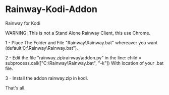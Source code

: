 # Rainway-Kodi-Addon
Rainway for Kodi


WARNING: This is not a Stand Alone Rainway Client, this use Chrome.


1 - Place The Folder and File "Rainway\Rainway.bat" whereaver you want (default C:\Rainway\Rainway.bat").

2 - Edit the file "rainway.zip\rainway\addon.py" in the line:
	child = subprocess.call(["C:\Rainway\Rainway.bat", "-k"])
	With location of your .bat file.
	
3 - Install the addon rainway.zip in kodi.


That's all.
